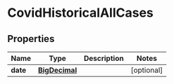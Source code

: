 # CovidHistoricalAllCases

## Properties
Name | Type | Description | Notes
------------ | ------------- | ------------- | -------------
**date** | [**BigDecimal**](BigDecimal.md) |  |  [optional]

